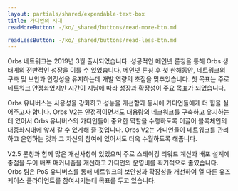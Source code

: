```yaml
---
layout: partials/shared/expendable-text-box
title: 가디언의 시대
readMoreButton: -/ko/_shared/buttons/read-more-btn.md

readLessButton: -/ko/_shared/buttons/read-less-btn.md
---
```


Orbs 네트워크는 2019년 3월 출시되었습니다. 성공적인 메인넷 론칭을 통해 Orbs 생태계의 전반적인 성장을 이룰 수 있었습니다. 메인넷 론칭 후 첫 한해동안, 네트워크의 구축 및 보안과 안정성을 유지하는데 개발 역량의 초점을 맞추었습니다. 첫 목표는 주로 네트워크 안정화였지만 시간이 지남에 따라 성장과 확장성이 주요 목표가 되었습니다.

Orbs 유니버스는 사용성을 강화하고 성능을 개선함과 동시에 가디언들에게 더 힘을 실어주고자 합니다. Orbs V2는 안정적이면서도 대용량의 네크워크를 구축하고 유지하는데 있어서 Orbs 유니버스의 가디언들이 중요한 역할을 수행하도록 이끌어 블록체인의 대중화시대에 앞서 갈 수 있게해 줄 것입니다. Orbs V2는 가디언들이 네트워크를 관리하고 운영하는 것과 그 자신의 참여에 있어서도 더욱 수월하도록 해줍니다.

V2.5 론칭과 함께 많은 개선사항이 있었으며 주로 스테이킹 리워드 계산과 배포 설계에 중점을 두어 배포 매커니즘을 개선하고 가디언의 운영비를 획기적으로 줄였습니다. Orbs 팀은 PoS 유니버스를 통해 네트워크의 보안성과 확장성을 개선하여 열 다른 유즈케이스 클라이언트를 참여시키는데 목표를 두고 있습니다.

